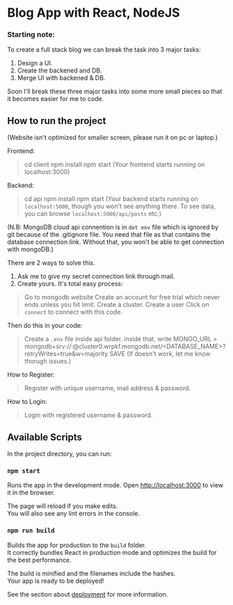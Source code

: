 # Blog App with React, NodeJS

### Starting note:
To create a full stack blog we can break the task into 3 major tasks:
1. Design a UI.
2. Create the backened and DB.
3. Merge UI with backened & DB. 

Soon I'll break these three major tasks into some more small pieces so that it becomes easier for me to code.


## How to run the project

(Website isn't optimized for smaller screen, please run it on pc or laptop.)

Frontend:
> cd client
> npm install
> npm start
(Your frontend starts running on localhost:3000)

Backend:
> cd api
> npm install
> npm start
(Your backend starts running on `localhost:5000`, though you won't see anything there. To see data, you can browse `localhost:5000/api/posts` etc.)

(N.B: MongoDB cloud api connention is in `dot env` file which is ignored by git because of the .gitignore file. You need that file as that contains the database connection link. Without that, you won't be able to get connection with mongoDB.)

There are 2 ways to solve this.
1. Ask me to give my secret connection link through mail.
2. Create yours. It's total easy process:
> Go to mongodb website
> Create an account for free trial which never ends unless you hit limit.
> Create a cluster.
> Create a user
> Click on `connect` to connect with this code.

Then do this in your code:
> Create a `.env` file inside api folder.
> inside that, write MONGO_URL = mongodb+srv://<USERNAME>:<PASSWORD>@cluster0.wrpkf.mongodb.net/<DATABASE_NAME>?retryWrites=true&w=majority
> SAVE
(If doesn't work, let me know thorugh issues.)

How to Register:
> Register with unique username, mail address & password. 

How to Login:
> Login with registered username & password. 


## Available Scripts 

In the project directory, you can run:

### `npm start`

Runs the app in the development mode.
Open [http://localhost:3000](http://localhost:3000) to view it in the browser.

The page will reload if you make edits.\
You will also see any lint errors in the console.


### `npm run build`

Builds the app for production to the `build` folder.\
It correctly bundles React in production mode and optimizes the build for the best performance.

The build is minified and the filenames include the hashes.\
Your app is ready to be deployed!

See the section about [deployment](https://facebook.github.io/create-react-app/docs/deployment) for more information.


